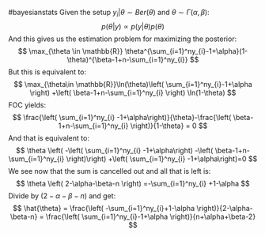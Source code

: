 #bayesianstats
Given the setup $y_{i}|\theta\sim Ber(\theta)$ and $\theta\sim \Gamma(\alpha, \beta)$:
$$
p(\theta|y)\propto p(y|\theta)p(\theta)
$$
And this gives us the estimation problem for maximizing the posterior:
$$
\max_{\theta \in \mathbb{R}} \theta^{\sum_{i=1}^ny_{i}-1+\alpha}(1-\theta)^{\beta-1+n-\sum_{i=1}^ny_{i}}
$$
But this is equivalent to:
$$
\max_{\theta\in \mathbb{R}}\ln(\theta)\left( \sum_{i=1}^ny_{i}-1+\alpha \right) +\left( \beta-1+n-\sum_{i=1}^ny_{i} \right) \ln(1-\theta)
$$
FOC yields:
$$
\frac{\left( \sum_{i=1}^ny_{i} -1+\alpha\right)}{\theta}-\frac{\left( \beta-1+n-\sum_{i=1}^ny_{i} \right)}{1-\theta} = 0
$$
And that is equivalent to:
$$
\theta \left( -\left( \sum_{i=1}^ny_{i} -1+\alpha\right) -\left( \beta-1+n-\sum_{i=1}^ny_{i} \right)\right) +\left( \sum_{i=1}^ny_{i} -1+\alpha\right)=0
$$
We see now that the sum is cancelled out and all that is left is:
$$
\theta \left( 2-\alpha-\beta-n \right) =-\sum_{i=1}^ny_{i} +1-\alpha
$$
Divide by $(2-\alpha-\beta-n)$ and get:
$$
\hat{\theta} = \frac{\left( -\sum_{i=1}^ny_{i}+1-\alpha \right)}{2-\alpha-\beta-n} = \frac{\left( \sum_{i=1}^ny_{i}-1+\alpha \right)}{n+\alpha+\beta-2}  
$$
